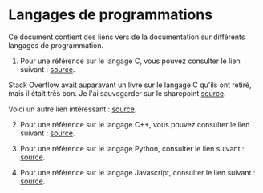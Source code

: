 # Langages de programmations

Ce document contient des liens vers de la documentation sur différents langages de programmation.

1. Pour une référence sur le langage C, vous pouvez consulter le lien suivant : [source](https://stackoverflow.com/questions/562303/the-definitive-c-book-guide-and-list).

Stack Overflow avait auparavant un livre sur le langage C qu'ils ont retiré, mais il était très bon. Je l'ai sauvegarder sur le sharepoint [source](https://etsmtl365.sharepoint.com/:f:/r/sites/msteams_77c024/Documents%20partages/General/Programming_languages_ref?csf=1&web=1&e=dLU8uI).

Voici un autre lien intéressant : [source](https://www.geeksforgeeks.org/c-programming-language/?ref=leftbar).

2. Pour une référence sur le langage C++, vous pouvez consulter le lien suivant : [source](https://stackoverflow.com/questions/388242/the-definitive-c-book-guide-and-list).

3. Pour une référence sur le langage Python, consulter le lien suivant : [source](https://docs.python.org/3.9/tutorial/index.html).

4. Pour une référence sur le langage Javascript, consulter le lien suivant : [source](https://developer.mozilla.org/en-US/docs/Web/JavaScript/Reference).